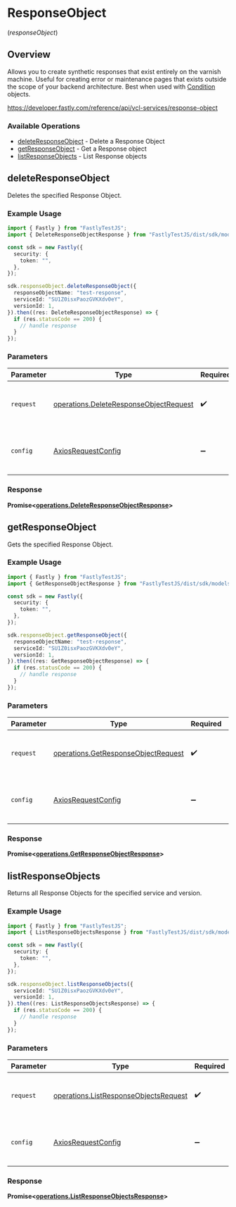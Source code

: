 # ResponseObject
(*responseObject*)

## Overview

Allows you to create synthetic responses that exist entirely on the varnish machine. Useful for creating error or maintenance pages that exists outside the scope of your backend architecture. Best when used with [Condition](#condition) objects.

<https://developer.fastly.com/reference/api/vcl-services/response-object>
### Available Operations

* [deleteResponseObject](#deleteresponseobject) - Delete a Response Object
* [getResponseObject](#getresponseobject) - Get a Response object
* [listResponseObjects](#listresponseobjects) - List Response objects

## deleteResponseObject

Deletes the specified Response Object.

### Example Usage

```typescript
import { Fastly } from "FastlyTestJS";
import { DeleteResponseObjectResponse } from "FastlyTestJS/dist/sdk/models/operations";

const sdk = new Fastly({
  security: {
    token: "",
  },
});

sdk.responseObject.deleteResponseObject({
  responseObjectName: "test-response",
  serviceId: "SU1Z0isxPaozGVKXdv0eY",
  versionId: 1,
}).then((res: DeleteResponseObjectResponse) => {
  if (res.statusCode == 200) {
    // handle response
  }
});
```

### Parameters

| Parameter                                                                                        | Type                                                                                             | Required                                                                                         | Description                                                                                      |
| ------------------------------------------------------------------------------------------------ | ------------------------------------------------------------------------------------------------ | ------------------------------------------------------------------------------------------------ | ------------------------------------------------------------------------------------------------ |
| `request`                                                                                        | [operations.DeleteResponseObjectRequest](../../models/operations/deleteresponseobjectrequest.md) | :heavy_check_mark:                                                                               | The request object to use for the request.                                                       |
| `config`                                                                                         | [AxiosRequestConfig](https://axios-http.com/docs/req_config)                                     | :heavy_minus_sign:                                                                               | Available config options for making requests.                                                    |


### Response

**Promise<[operations.DeleteResponseObjectResponse](../../models/operations/deleteresponseobjectresponse.md)>**


## getResponseObject

Gets the specified Response Object.

### Example Usage

```typescript
import { Fastly } from "FastlyTestJS";
import { GetResponseObjectResponse } from "FastlyTestJS/dist/sdk/models/operations";

const sdk = new Fastly({
  security: {
    token: "",
  },
});

sdk.responseObject.getResponseObject({
  responseObjectName: "test-response",
  serviceId: "SU1Z0isxPaozGVKXdv0eY",
  versionId: 1,
}).then((res: GetResponseObjectResponse) => {
  if (res.statusCode == 200) {
    // handle response
  }
});
```

### Parameters

| Parameter                                                                                  | Type                                                                                       | Required                                                                                   | Description                                                                                |
| ------------------------------------------------------------------------------------------ | ------------------------------------------------------------------------------------------ | ------------------------------------------------------------------------------------------ | ------------------------------------------------------------------------------------------ |
| `request`                                                                                  | [operations.GetResponseObjectRequest](../../models/operations/getresponseobjectrequest.md) | :heavy_check_mark:                                                                         | The request object to use for the request.                                                 |
| `config`                                                                                   | [AxiosRequestConfig](https://axios-http.com/docs/req_config)                               | :heavy_minus_sign:                                                                         | Available config options for making requests.                                              |


### Response

**Promise<[operations.GetResponseObjectResponse](../../models/operations/getresponseobjectresponse.md)>**


## listResponseObjects

Returns all Response Objects for the specified service and version.

### Example Usage

```typescript
import { Fastly } from "FastlyTestJS";
import { ListResponseObjectsResponse } from "FastlyTestJS/dist/sdk/models/operations";

const sdk = new Fastly({
  security: {
    token: "",
  },
});

sdk.responseObject.listResponseObjects({
  serviceId: "SU1Z0isxPaozGVKXdv0eY",
  versionId: 1,
}).then((res: ListResponseObjectsResponse) => {
  if (res.statusCode == 200) {
    // handle response
  }
});
```

### Parameters

| Parameter                                                                                      | Type                                                                                           | Required                                                                                       | Description                                                                                    |
| ---------------------------------------------------------------------------------------------- | ---------------------------------------------------------------------------------------------- | ---------------------------------------------------------------------------------------------- | ---------------------------------------------------------------------------------------------- |
| `request`                                                                                      | [operations.ListResponseObjectsRequest](../../models/operations/listresponseobjectsrequest.md) | :heavy_check_mark:                                                                             | The request object to use for the request.                                                     |
| `config`                                                                                       | [AxiosRequestConfig](https://axios-http.com/docs/req_config)                                   | :heavy_minus_sign:                                                                             | Available config options for making requests.                                                  |


### Response

**Promise<[operations.ListResponseObjectsResponse](../../models/operations/listresponseobjectsresponse.md)>**

